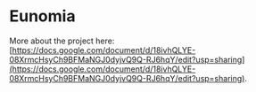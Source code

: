 # Eunomia

More about the project here: [https://docs.google.com/document/d/18ivhQLYE-08XrmcHsyCh9BFMaNGJ0dyjvQ9Q-RJ6hqY/edit?usp=sharing](https://docs.google.com/document/d/18ivhQLYE-08XrmcHsyCh9BFMaNGJ0dyjvQ9Q-RJ6hqY/edit?usp=sharing).
